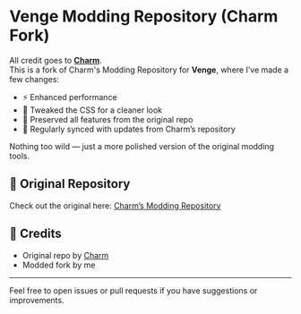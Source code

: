 # Venge Modding Repository (Charm Fork)

All credit goes to **[Charm](https://github.com/CharmRepositoryLinkHere)**.  
This is a fork of Charm's Modding Repository for **Venge**, where I’ve made a few changes:

- ⚡ Enhanced performance  
- 🎨 Tweaked the CSS for a cleaner look  
- 🧱 Preserved all features from the original repo  
- 🔄 Regularly synced with updates from Charm’s repository

Nothing too wild — just a more polished version of the original modding tools.

## 📁 Original Repository

Check out the original here: [Charm’s Modding Repository](https://github.com/CharmRepositoryLinkHere)

## 🙌 Credits

- Original repo by [Charm](https://github.com/CharmRepositoryLinkHere)  
- Modded fork by me

---

Feel free to open issues or pull requests if you have suggestions or improvements.
